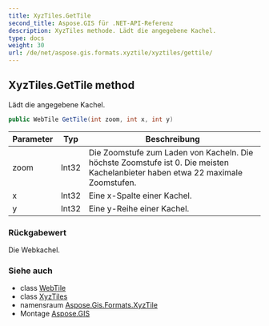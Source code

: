 ```yaml
---
title: XyzTiles.GetTile
second_title: Aspose.GIS für .NET-API-Referenz
description: XyzTiles methode. Lädt die angegebene Kachel.
type: docs
weight: 30
url: /de/net/aspose.gis.formats.xyztile/xyztiles/gettile/
---
```

## XyzTiles.GetTile method

Lädt die angegebene Kachel.

```csharp
public WebTile GetTile(int zoom, int x, int y)
```

| Parameter | Typ | Beschreibung |
| --- | --- | --- |
| zoom | Int32 | Die Zoomstufe zum Laden von Kacheln. Die höchste Zoomstufe ist 0. Die meisten Kachelanbieter haben etwa 22 maximale Zoomstufen. |
| x | Int32 | Eine x-Spalte einer Kachel. |
| y | Int32 | Eine y-Reihe einer Kachel. |

### Rückgabewert

Die Webkachel.

### Siehe auch

* class [WebTile](../../../aspose.gis.raster.web/webtile/)
* class [XyzTiles](../)
* namensraum [Aspose.Gis.Formats.XyzTile](../../xyztiles/)
* Montage [Aspose.GIS](../../../)


